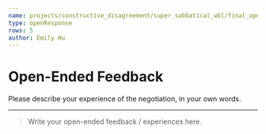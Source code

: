 ```yaml
---
name: projects/constructive_disagreement/super_sabbatical_wbl/final_open_ended_feedback.md
type: openResponse
rows: 5
author: Emily Hu
---
```


# Open-Ended Feedback

Please describe your experience of the negotiation, in your own words.

---

> Write your open-ended feedback / experiences here.
